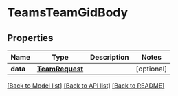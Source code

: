 # TeamsTeamGidBody

## Properties
Name | Type | Description | Notes
------------ | ------------- | ------------- | -------------
**data** | [**TeamRequest**](TeamRequest.md) |  | [optional] 

[[Back to Model list]](../README.md#documentation-for-models) [[Back to API list]](../README.md#documentation-for-api-endpoints) [[Back to README]](../README.md)

